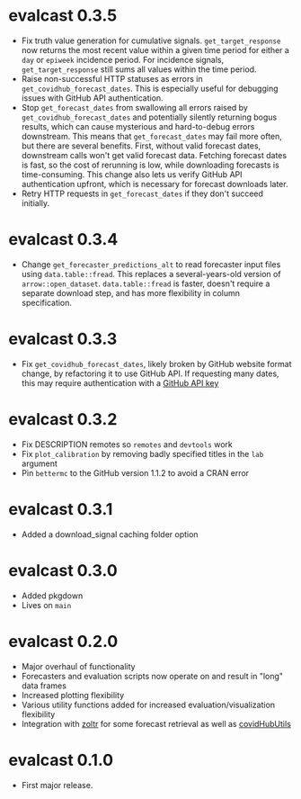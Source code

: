 # evalcast 0.3.5

- Fix truth value generation for cumulative signals. `get_target_response` now
  returns the most recent value within a given time period for either a `day`
  or `epiweek` incidence period. For incidence signals, `get_target_response`
  still sums all values within the time period.
- Raise non-successful HTTP statuses as errors in
  `get_covidhub_forecast_dates`. This is especially useful for debugging
  issues with GitHub API authentication.
- Stop `get_forecast_dates` from swallowing all errors raised by
  `get_covidhub_forecast_dates` and potentially silently returning bogus
  results, which can cause mysterious and hard-to-debug errors downstream.
  This means that `get_forecast_dates` may fail more often, but there are
  several benefits. First, without valid forecast dates, downstream calls
  won't get valid forecast data. Fetching forecast dates is fast, so the cost
  of rerunning is low, while downloading forecasts is time-consuming. This
  change also lets us verify GitHub API authentication upfront, which is
  necessary for forecast downloads later.
- Retry HTTP requests in `get_forecast_dates` if they don't succeed
  initially.

# evalcast 0.3.4

- Change `get_forecaster_predictions_alt` to read forecaster input files using
  `data.table::fread`. This replaces a several-years-old version of
  `arrow::open_dataset`. `data.table::fread` is faster, doesn't require a
  separate download step, and has more flexibility in column specification.

# evalcast 0.3.3

- Fix `get_covidhub_forecast_dates`, likely broken by GitHub website format
  change, by refactoring it to use GitHub API. If requesting many dates, this
  may require authentication with a
  [GitHub API key](https://docs.github.com/en/authentication/keeping-your-account-and-data-secure/managing-your-personal-access-tokens)

# evalcast 0.3.2

- Fix DESCRIPTION remotes so `remotes` and `devtools` work
- Fix `plot_calibration` by removing badly specified titles in the `lab` argument
- Pin `bettermc` to the GitHub version 1.1.2 to avoid a CRAN error

# evalcast 0.3.1

- Added a download_signal caching folder option

# evalcast 0.3.0

- Added pkgdown
- Lives on `main`

# evalcast 0.2.0

- Major overhaul of functionality
- Forecasters and evaluation scripts now operate on and result in "long" data
frames
- Increased plotting flexibility
- Various utility functions added for increased evaluation/visualization
flexibility
- Integration with [zoltr](https://docs.zoltardata.com/zoltr/) for some forecast
retrieval as well as [covidHubUtils](https://github.com/reichlab/covidHubUtils)


# evalcast 0.1.0

- First major release.
